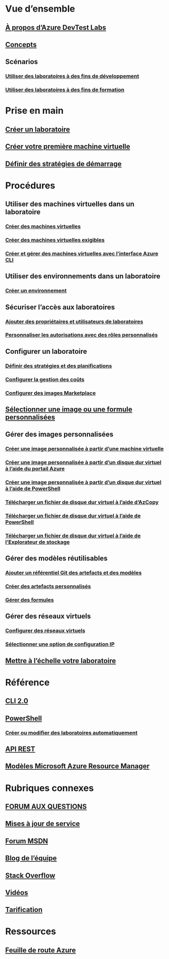 

# Vue d’ensemble


## [À propos d’Azure DevTest Labs](devtest-lab-overview.md)


## [Concepts](devtest-lab-concepts.md)


## Scénarios


### [Utiliser des laboratoires à des fins de développement](devtest-lab-developer-lab.md)


### [Utiliser des laboratoires à des fins de formation](devtest-lab-training-lab.md)



# Prise en main


## [Créer un laboratoire](devtest-lab-create-lab.md)


## [Créer votre première machine virtuelle](devtest-lab-create-first-vm.md)


## [Définir des stratégies de démarrage](devtest-lab-get-started-with-lab-policies.md)



# Procédures


## Utiliser des machines virtuelles dans un laboratoire


### [Créer des machines virtuelles](devtest-lab-add-vm.md)


### [Créer des machines virtuelles exigibles](devtest-lab-add-claimable-vm.md)


### [Créer et gérer des machines virtuelles avec l’interface Azure CLI](devtest-lab-vmcli.md)



## Utiliser des environnements dans un laboratoire


### [Créer un environnement](devtest-lab-create-environment-from-arm.md)



## Sécuriser l’accès aux laboratoires


### [Ajouter des propriétaires et utilisateurs de laboratoires](devtest-lab-add-devtest-user.md)


### [Personnaliser les autorisations avec des rôles personnalisés](devtest-lab-grant-user-permissions-to-specific-lab-policies.md)



## Configurer un laboratoire


### [Définir des stratégies et des planifications](devtest-lab-set-lab-policy.md)


### [Configurer la gestion des coûts](devtest-lab-configure-cost-management.md)


### [Configurer des images Marketplace](devtest-lab-configure-marketplace-images.md)



## [Sélectionner une image ou une formule personnalisées](devtest-lab-comparing-vm-base-image-types.md)



## Gérer des images personnalisées


### [Créer une image personnalisée à partir d’une machine virtuelle](devtest-lab-create-custom-image-from-vm-using-portal.md)


### [Créer une image personnalisée à partir d’un disque dur virtuel à l’aide du portail Azure](devtest-lab-create-template.md)


### [Créer une image personnalisée à partir d’un disque dur virtuel à l’aide de PowerShell](devtest-lab-create-custom-image-from-vhd-using-powershell.md)


### [Télécharger un fichier de disque dur virtuel à l’aide d’AzCopy](devtest-lab-upload-vhd-using-azcopy.md)


### [Télécharger un fichier de disque dur virtuel à l’aide de PowerShell](devtest-lab-upload-vhd-using-powershell.md)


### [Télécharger un fichier de disque dur virtuel à l’aide de l’Explorateur de stockage](devtest-lab-upload-vhd-using-storage-explorer.md)



## Gérer des modèles réutilisables


### [Ajouter un référentiel Git des artefacts et des modèles](devtest-lab-add-artifact-repo.md)


### [Créer des artefacts personnalisés](devtest-lab-artifact-author.md)


### [Gérer des formules](devtest-lab-manage-formulas.md)



## Gérer des réseaux virtuels


### [Configurer des réseaux virtuels](devtest-lab-configure-vnet.md)


### [Sélectionner une option de configuration IP](devtest-lab-shared-ip.md)



## [Mettre à l’échelle votre laboratoire](devtest-lab-scale-lab.md)



# Référence


## [CLI 2.0](/cli/azure/lab)


## [PowerShell](/powershell/module/azurerm.devtestlabs/#devtest_labs)


### [Créer ou modifier des laboratoires automatiquement](devtest-lab-use-arm-and-powershell-for-lab-resources.md)


## [API REST](https://docs.microsoft.com/rest/api/dtl/)


## [Modèles Microsoft Azure Resource Manager](https://github.com/Azure/azure-devtestlab/tree/master/Samples)




# Rubriques connexes


## [FORUM AUX QUESTIONS](devtest-lab-faq.md)


## [Mises à jour de service](https://azure.microsoft.com/updates/?product=devtest-lab)


## [Forum MSDN](https://social.msdn.microsoft.com/Forums/en-US/home?forum=AzureDevTestLabs)


## [Blog de l’équipe](https://blogs.msdn.microsoft.com/devtestlab/)


## [Stack Overflow](http://stackoverflow.com/questions/tagged/azure-devtest-labs)


## [Vidéos](https://azure.microsoft.com/documentation/videos/index/?services=devtest-lab)


## [Tarification](https://azure.microsoft.com/pricing/details/devtest-lab/)


# Ressources


## [Feuille de route Azure](https://azure.microsoft.com/roadmap/)
